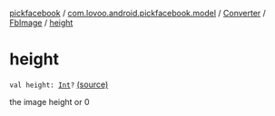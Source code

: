 [pickfacebook](../../../index.md) / [com.lovoo.android.pickfacebook.model](../../index.md) / [Converter](../index.md) / [FbImage](index.md) / [height](./height.md)

# height

`val height: `[`Int`](https://kotlinlang.org/api/latest/jvm/stdlib/kotlin/-int/index.html)`?` [(source)](https://github.com/lovoo/android-pickpic/blob/master/pickfacebook/src/main/kotlin/com/lovoo/android/pickfacebook/model/Converter.kt#L106)

the image height or 0

